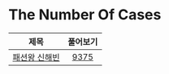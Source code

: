 # The Number Of Cases
| 제목 | 풀어보기 |
| :-: | :-: |
| [패션왕 신해빈](https://github.com/KayAhn0126/SwiftCT/tree/main/TheNumberOfCases/FashinKing) | [9375](https://www.acmicpc.net/problem/9375) |
